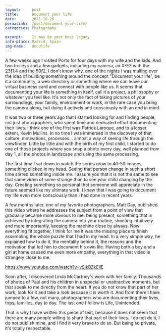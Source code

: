 ```yaml
---
layout: 	post
title:  	Document your life
date:   	2021-10-26
permalink: 	/post/document-your-life/
categories: Photography

excerpt: 	It may be your best legacy
info-place: Madrid, Spain
img-name:	doculife
---
```


A few weeks ago I visited Porto for four days with my wife and the kids. And two trolleys and a few gadgets, including my camera, an X-E3 with the 23ƒ1.4 and the 50ƒ2. I don't know why, one of the nights I was mulling over the idea of building something around the concept "Document your life", be it a community, a web directory or something where we can leave our virtual business card and connect with people like us. It seems that documenting your life is something in itself, call it a project, a philosophy or whatever you feel like. It's not only the fact of taking pictures of your surroundings, your family, environment or work, in the rare case you bring the camera along, but doing it actively and consciously with an end in mind.

It was two or three years ago that I started looking for and finding people, not just photographers, who spent time and dedicated effort documenting their lives. I think one of the first was Patrick Laroque, and to a lesser extent, Kevin Mullins. In no time I was immersed in the discovery of that culture, motivations, processes… almost a way of seeing life through the viewfinder. Little by little and with the birth of my first child, I started to do one of those projects where you snap a photo every day, well planned from day 1, all the photos in landscape and using the same processing.

The first time I sat down to watch the series grow to 40-50 images, something clicked in my head. Seeing that person change in such a short time stirred something inside me. I assure you that it is not the same to see that same video of some strange than to see your child changing by the day. Creating something so personal that someone will appreciate in the future seemed like my ultimate work. I knew that I was going to document my life even more consciously than I had done in recent years.

A few months later, one of my favorite photographers, Matt Day, published this video where he addresses the subject from a point of view that gradually became more obvious to me: being present, something that is achieved by integrating the camera into your routine, shooting intuitively and more importantly, keeping the machine close by always. Now everything fit together, I think for me it was the missing piece to finish assembling the whole puzzle that I had in my head. In a very simple way, he explained how to do it, the mentality behind it, the reasons and the motivation that led him to document his own life. Having both a boy and a girl at home caused me even more empathy, everything in that video is strangely close to me.

https://www.youtube.com/watch?v=vSjkBZkEilE

Soon after, I discovered Linda McCartney's work with her family. Thousands of photos of Paul and his children in unspecial or unattractive moments, but that speak to me directly from the heart. If you do not know that part of her work, look for it and take a look because it is worth it. And from there I have jumped to a few, not many, photographers who are documenting their lives, trips, families, day to day. The last one I follow is Life, Unintended.

That is why I have written this piece of text, because it does not seem that there are many people willing to share that part of their lives. I do not do it, I do not publish mine, and I find it very brave to do so. But being so private, it's totally respectable.